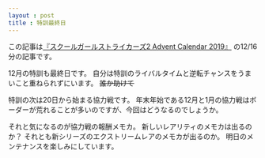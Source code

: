 ```yaml
---
layout : post
title : 特訓最終日
---
```


この記事は[『スクールガールストライカーズ2 Advent Calendar 2019』](https://adventar.org/calendars/4503) の12/16分の記事です。


12月の特訓も最終日です。
自分は特訓のライバルタイムと逆転チャンスをうまいこと重ねられずにいます。
~~誰か助けて~~


特訓の次は20日から始まる協力戦です。
年末年始である12月と1月の協力戦はボーダーが荒れることが多いのですが、今回はどうなるのでしょうか。


それと気になるのが協力戦の報酬メモカ。
新しいレアリティのメモカは出るのか？
それとも新シリーズのエクストリームレアのメモカが出るのか。
明日のメンテナンスを楽しみにしています。
